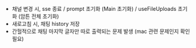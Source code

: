 - 채널 변경 시, sse 종료 / prompt 초기화 (Main 초기화) / useFileUploads 초기화 (암튼 전체 초기화)
- 새로고침 시, 채팅 history 저장
- 간헐적으로 채팅 마지막 글자만 따로 출력되는 문제 발생 (mac 관련 문제인지 확인 필요)
